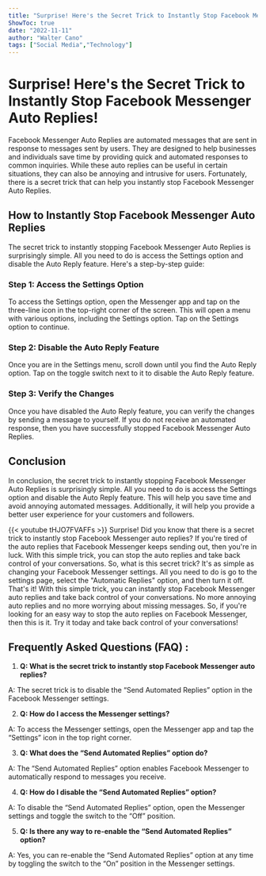 ```yaml
---
title: "Surprise! Here's the Secret Trick to Instantly Stop Facebook Messenger Auto Replies!"
ShowToc: true 
date: "2022-11-11"
author: "Walter Cano" 
tags: ["Social Media","Technology"]
---
```

# Surprise! Here's the Secret Trick to Instantly Stop Facebook Messenger Auto Replies!

Facebook Messenger Auto Replies are automated messages that are sent in response to messages sent by users. They are designed to help businesses and individuals save time by providing quick and automated responses to common inquiries. While these auto replies can be useful in certain situations, they can also be annoying and intrusive for users. Fortunately, there is a secret trick that can help you instantly stop Facebook Messenger Auto Replies. 

## How to Instantly Stop Facebook Messenger Auto Replies

The secret trick to instantly stopping Facebook Messenger Auto Replies is surprisingly simple. All you need to do is access the Settings option and disable the Auto Reply feature. Here's a step-by-step guide:

### Step 1: Access the Settings Option

To access the Settings option, open the Messenger app and tap on the three-line icon in the top-right corner of the screen. This will open a menu with various options, including the Settings option. Tap on the Settings option to continue.

### Step 2: Disable the Auto Reply Feature

Once you are in the Settings menu, scroll down until you find the Auto Reply option. Tap on the toggle switch next to it to disable the Auto Reply feature.

### Step 3: Verify the Changes

Once you have disabled the Auto Reply feature, you can verify the changes by sending a message to yourself. If you do not receive an automated response, then you have successfully stopped Facebook Messenger Auto Replies.

## Conclusion

In conclusion, the secret trick to instantly stopping Facebook Messenger Auto Replies is surprisingly simple. All you need to do is access the Settings option and disable the Auto Reply feature. This will help you save time and avoid annoying automated messages. Additionally, it will help you provide a better user experience for your customers and followers.

{{< youtube tHJO7FVAFFs >}} 
Surprise! Did you know that there is a secret trick to instantly stop Facebook Messenger auto replies? If you're tired of the auto replies that Facebook Messenger keeps sending out, then you're in luck. With this simple trick, you can stop the auto replies and take back control of your conversations. So, what is this secret trick? It's as simple as changing your Facebook Messenger settings. All you need to do is go to the settings page, select the "Automatic Replies" option, and then turn it off. That's it! With this simple trick, you can instantly stop Facebook Messenger auto replies and take back control of your conversations. No more annoying auto replies and no more worrying about missing messages. So, if you're looking for an easy way to stop the auto replies on Facebook Messenger, then this is it. Try it today and take back control of your conversations!

## Frequently Asked Questions (FAQ) :
1. **Q: What is the secret trick to instantly stop Facebook Messenger auto replies?**

A: The secret trick is to disable the “Send Automated Replies” option in the Facebook Messenger settings.

2. **Q: How do I access the Messenger settings?**

A: To access the Messenger settings, open the Messenger app and tap the “Settings” icon in the top right corner.

3. **Q: What does the “Send Automated Replies” option do?**

A: The “Send Automated Replies” option enables Facebook Messenger to automatically respond to messages you receive.

4. **Q: How do I disable the “Send Automated Replies” option?**

A: To disable the “Send Automated Replies” option, open the Messenger settings and toggle the switch to the “Off” position.

5. **Q: Is there any way to re-enable the “Send Automated Replies” option?**

A: Yes, you can re-enable the “Send Automated Replies” option at any time by toggling the switch to the “On” position in the Messenger settings.


